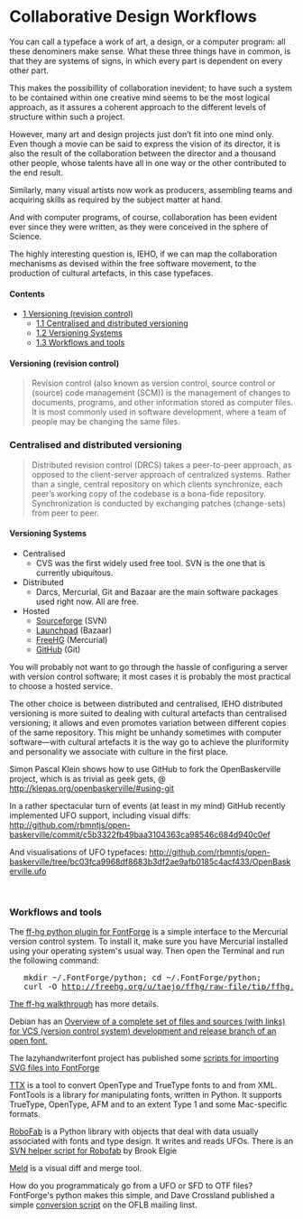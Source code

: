 <h1>Collaborative Design Workflows</h1>

<p>You can call a typeface a work of art, a design, or a computer program: all these denominers make sense. What these three things have in common, is that they are systems of signs, in which every part is dependent on every other part.
</p><p>This makes the possibillity of collaboration inevident; to have such a system to be contained within one creative mind seems to be the most logical approach, as it assures a coherent approach to the different levels of structure within such a project.
</p><p>However, many art and design projects just don’t fit into one mind only. Even though a movie can be said to express the vision of its director, it is also the result of the collaboration between the director and a thousand other people, whose talents have all in one way or the other contributed to the end result.
</p><p>Similarly, many visual artists now work as producers, assembling teams and acquiring skills as required by the subject matter at hand.
</p><p>And with computer programs, of course, collaboration has been evident ever since they were written, as they were conceived in the sphere of Science.
</p><p>The highly interesting question is, IEHO, if we can map the collaboration mechanisms as devised within the free software movement, to the production of cultural artefacts, in this case typefaces.
</p>
<h4> Contents </h4> 
<ul>
<li class="toclevel-1"><a href="#Versioning_.28revision_control.29"><span class="tocnumber">1</span> <span class="toctext">Versioning (revision control)</span></a>
<ul>
<li class="toclevel-2"><a href="#Centralised_and_distributed_versioning"><span class="tocnumber">1.1</span> <span class="toctext">Centralised and distributed versioning</span></a></li>
<li class="toclevel-2"><a href="#Versioning_Systems"><span class="tocnumber">1.2</span> <span class="toctext">Versioning Systems</span></a></li>
<li class="toclevel-2"><a href="#Workflows_and_tools"><span class="tocnumber">1.3</span> <span class="toctext">Workflows and tools</span></a></li>
</ul>
</li>
</ul>
</td></tr></tbody></table><script type="text/javascript"> if (window.showTocToggle) { var tocShowText = "show"; var tocHideText = "hide"; showTocToggle(); } </script>
<a id="Versioning_.28revision_control.29" name="Versioning_.28revision_control.29"></a><h4> Versioning (revision control) </h4>
<blockquote>
Revision control (also known as version control, source control or (source) code management (SCM)) is the management of changes to documents, programs, and other information stored as computer files. It is most commonly used in software development, where a team of people may be changing the same files.
</blockquote>
<a id="Centralised_and_distributed_versioning" name="Centralised_and_distributed_versioning"></a><h3> <span class="mw-headline"> Centralised and distributed versioning </span></h3>
<blockquote>
Distributed revision control (DRCS) takes a peer-to-peer approach, as opposed to the client-server approach of centralized systems. Rather than a single, central repository on which clients synchronize, each peer’s working copy of the codebase is a bona-fide repository. Synchronization is conducted by exchanging patches (change-sets) from peer to peer.
</blockquote>
<h4> Versioning Systems </h4>
<ul><li> Centralised
<ul><li> CVS was the first widely used free tool. SVN is the one that is currently ubiquitous.
</li></ul>
</li><li> Distributed
<ul><li> Darcs, Mercurial, Git and Bazaar are the main software packages used right now. All are free.
</li></ul>
</li><li> Hosted
<ul><li> <a title="http://sourceforge.net" class="external text" href="http://sourceforge.net">Sourceforge</a> (SVN)
</li><li> <a title="https://launchpad.net/" class="external text" href="https://launchpad.net/">Launchpad</a> (Bazaar)
</li><li> <a title="http://freehg.org/" class="external text" href="http://freehg.org/">FreeHG</a> (Mercurial)
</li><li> <a title="http://github.com/" class="external text" href="http://github.com/">GitHub</a> (Git)
</li></ul>
</li></ul>
<p>You will probably not want to go through the hassle of configuring a server with version control software; it most cases it is probably the most practical to choose a hosted service.
</p><p>The other choice is between distributed and centralised, IEHO distributed versioning is more suited to dealing with cultural artefacts than centralised versioning; it allows and even promotes variation between different copies of the same repository. This might be unhandy sometimes with computer software—with cultural artefacts it is the way go to achieve the pluriformity and personality we associate with culture in the first place.
</p><p>Simon Pascal Klein shows how to use GitHub to fork the OpenBaskerville project, which is as trivial as geek gets, @ <a title="http://klepas.org/openbaskerville/#using-git" class="external free" href="http://klepas.org/openbaskerville/#using-git">http://klepas.org/openbaskerville/#using-git</a>
</p><p>In a rather spectacular turn of events (at least in my mind) GitHub recently implemented UFO support, including visual diffs: <a title="http://github.com/rbmntjs/open-baskerville/commit/c5b3322fb49baa3104363ca98546c684d940c0ef" class="external free" href="http://github.com/rbmntjs/open-baskerville/commit/c5b3322fb49baa3104363ca98546c684d940c0ef">http://github.com/rbmntjs/open-baskerville/commit/c5b3322fb49baa3104363ca98546c684d940c0ef</a>
</p><p>And visualisations of UFO typefaces:
<a title="http://github.com/rbmntjs/open-baskerville/tree/bc03fca9968df8683b3df2ae9afb0185c4acf433/OpenBaskerville.ufo" class="external free" href="http://github.com/rbmntjs/open-baskerville/tree/bc03fca9968df8683b3df2ae9afb0185c4acf433/OpenBaskerville.ufo">http://github.com/rbmntjs/open-baskerville/tree/bc03fca9968df8683b3df2ae9afb0185c4acf433/OpenBaskerville.ufo</a>
</p><p><br>
</p>
<a id="Workflows_and_tools" name="Workflows_and_tools"></a><h3> <span class="mw-headline"> Workflows and tools </span></h3>
<p>The <a title="http://freehg.org/u/taejo/ffhg/" class="external text" href="http://freehg.org/u/taejo/ffhg/">ff-hg python plugin for FontForge</a> is a simple interface to the Mercurial version control system. To install it, make sure you have Mercurial installed using your operating system's usual way. Then open the Terminal and run the following command:
</p>
<pre>   mkdir ~/.FontForge/python; cd ~/.FontForge/python; 
   curl -O <a title="http://freehg.org/u/taejo/ffhg/raw-file/tip/ffhg.py" class="external free" href="http://freehg.org/u/taejo/ffhg/raw-file/tip/ffhg.py">http://freehg.org/u/taejo/ffhg/raw-file/tip/ffhg.py</a>
</pre>
<p><a title="http://freehg.org/u/taejo/ffhg/raw-file/tip/docs/walkthru.html" class="external text" href="http://freehg.org/u/taejo/ffhg/raw-file/tip/docs/walkthru.html">The ff-hg walkthrough</a> has more details.
</p><p>Debian has an <a title="http://svn.debian.org/wsvn/pkg-fonts/foo-open-font-sources/" class="external text" href="http://svn.debian.org/wsvn/pkg-fonts/foo-open-font-sources/">Overview of a complete set of files and sources (with links) for VCS (version control system) development and release branch of an open font.</a>
</p><p>The lazyhandwriterfont project has published some <a title="http://bazaar.launchpad.net/~gryc-ueusp/lazyhandwriterfont/main/files/head%3A/scripts/" class="external text" href="http://bazaar.launchpad.net/~gryc-ueusp/lazyhandwriterfont/main/files/head%3A/scripts/">scripts for importing SVG files into FontForge</a>
</p><p><a title="http://sourceforge.net/projects/fonttools/" class="external text" href="http://sourceforge.net/projects/fonttools/">TTX</a> is a tool to convert OpenType and TrueType fonts to and from XML. FontTools is a library for manipulating fonts, written in Python. It supports TrueType, OpenType, AFM and to an extent Type 1 and some Mac-specific formats.
</p><p><a title="http://robofab.org/" class="external text" href="http://robofab.org/">RoboFab</a> is a Python library with objects that deal with data usually associated with fonts and type design. It writes and reads UFOs. There is an <a title="http://www.lowest-common-denominator.com/2007/03/svn_helper_script_for_robobab.php" class="external text" href="http://www.lowest-common-denominator.com/2007/03/svn_helper_script_for_robobab.php">SVN helper script for Robofab</a> by Brook Elgie
</p><p><a title="http://meld.sourceforge.net" class="external text" href="http://meld.sourceforge.net">Meld</a> is a visual diff and merge tool. 
</p><p>How do you programmaticaly go from a UFO or SFD to OTF files? FontForge's python makes this simple, and Dave Crossland published a simple <a title="http://article.gmane.org/gmane.comp.freedesktop.fonts/1741" class="external text" href="http://article.gmane.org/gmane.comp.freedesktop.fonts/1741">conversion script</a> on the OFLB mailing linst.
</p>